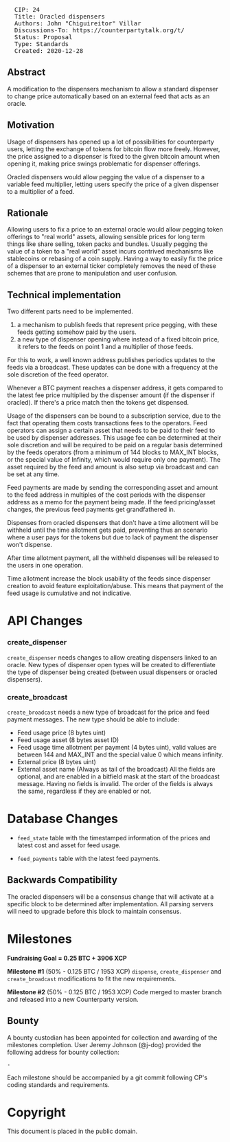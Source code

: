 <pre>
  CIP: 24
  Title: Oracled dispensers
  Authors: John "Chiguireitor" Villar
  Discussions-To: https://counterpartytalk.org/t/
  Status: Proposal
  Type: Standards
  Created: 2020-12-28
</pre>

## Abstract ##

A modification to the dispensers mechanism to allow a standard dispenser to change
price automatically based on an external feed that acts as an oracle.

## Motivation ##

Usage of dispensers has opened up a lot of possibilities for counterparty users,
letting the exchange of tokens for bitcoin flow more freely. However, the price
assigned to a dispenser is fixed to the given bitcoin amount when opening it,
making price swings problematic for dispenser offerings.

Oracled dispensers would allow pegging the value of a dispenser to a variable
feed multiplier, letting users specify the price of a given dispenser to a
multiplier of a feed.

## Rationale ##

Allowing users to fix a price to an external oracle would allow pegging token
offerings to "real world" assets, allowing sensible prices for long term things
like share selling, token packs and bundles. Usually pegging the value of a
token to a "real world" asset incurs contrived mechanisms like stablecoins or
rebasing of a coin supply. Having a way to easily fix the price of a dispenser
to an external ticker completely removes the need of these schemes that are
prone to manipulation and user confusion.

## Technical implementation ##

Two different parts need to be implemented.

 1) a mechanism to publish feeds that represent price pegging, with these feeds
 getting somehow paid by the users.
 2) a new type of dispenser opening where instead of a fixed bitcoin price, it
 refers to the feeds on point 1 and a multiplier of those feeds.

For this to work, a well known address publishes periodics updates to the feeds
via a broadcast. These updates can be done with a frequency at the sole
discretion of the feed operator.

Whenever a BTC payment reaches a dispenser address, it gets compared to the
latest fee price multiplied by the dispenser amount (if the dispenser if oracled).
If there's a price match then the tokens get dispensed.

Usage of the dispensers can be bound to a subscription service, due to the fact
that operating them costs transactions fees to the operators. Feed operators can
assign a certain asset that needs to be paid to their feed to be used by
dispenser addresses. This usage fee can be determined at their sole discretion
and will be required to be paid on a regular basis determined by the feeds
operators (from a minimum of 144 blocks to MAX_INT blocks, or the special value
of Infinity, which would require only one payment). The asset required by the
feed and amount is also setup via broadcast and can be set at any time.

Feed payments are made by sending the corresponding asset and amount to the
feed address in multiples of the cost periods with the dispenser address as a
memo for the payment being made. If the feed pricing/asset changes, the previous
feed payments get grandfathered in.

Dispenses from oracled dispensers that don't have a time allotment will be
withheld until the time allotment gets paid, preventing thus an scenario where a
user pays for the tokens but due to lack of payment the dispenser won't dispense.

After time allotment payment, all the withheld dispenses will be released to the
users in one operation.

Time allotment increase the block usability of the feeds since dispenser creation
to avoid feature exploitation/abuse. This means that payment of the feed usage is
cumulative and not indicative.

# API Changes

### create_dispenser

`create_dispenser` needs changes to allow creating dispensers linked to an oracle.
New types of dispenser open types will be created to differentiate the type of
dispenser being created (between usual dispensers or oracled dispensers).

### create_broadcast

`create_broadcast` needs a new type of broadcast for the price and feed payment
messages. The new type should be able to include:
  * Feed usage price (8 bytes uint)
  * Feed usage asset (8 bytes asset ID)
  * Feed usage time allotment per payment (4 bytes uint), valid values are between
  144 and MAX_INT and the special value 0 which means infinity.
  * External price (8 bytes uint)
  * External asset name (Always as tail of the broadcast)
All the fields are optional, and are enabled in a bitfield mask at the start of
the broadcast message. Having no fields is invalid. The order of the fields is
always the same, regardless if they are enabled or not.

# Database Changes

* `feed_state` table with the timestamped information of the prices and latest
cost and asset for feed usage.

* `feed_payments` table with the latest feed payments.

## Backwards Compatibility ##

The oracled dispensers will be a consensus change that will activate at a specific block to be determined after implementation. All parsing servers will need to upgrade before this block to maintain consensus.

# Milestones

**Fundraising Goal = 0.25 BTC + 3906 XCP**

**Milestone #1** (50% - 0.125 BTC / 1953 XCP)
`dispense`, `create_dispenser` and `create_broadcast` modifications to fit the
new requirements.

**Milestone #2** (50% - 0.125 BTC / 1953 XCP)
Code merged to master branch and released into a new Counterparty version.

## Bounty ##

A bounty custodian has been appointed for collection and awarding of the
milestones completion. User Jeremy Johnson (@j-dog) provided the following
address for bounty collection:

    -

Each milestone should be accompanied by a git commit following CP's coding
standards and requirements.

# Copyright

This document is placed in the public domain.
